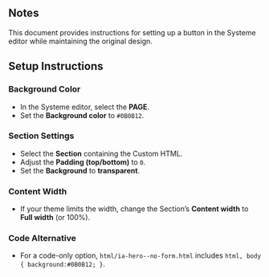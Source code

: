 ## Notes
This document provides instructions for setting up a button in the Systeme editor while maintaining the original design.

## Setup Instructions

### Background Color
- In the Systeme editor, select the **PAGE**.
- Set the **Background color** to `#0B0B12`.

### Section Settings
- Select the **Section** containing the Custom HTML.
- Adjust the **Padding (top/bottom)** to `0`.
- Set the **Background** to **transparent**.

### Content Width
- If your theme limits the width, change the Section’s **Content width** to **Full width** (or 100%).

### Code Alternative
- For a code-only option, `html/ia-hero--no-form.html` includes `html, body { background:#0B0B12; }`.